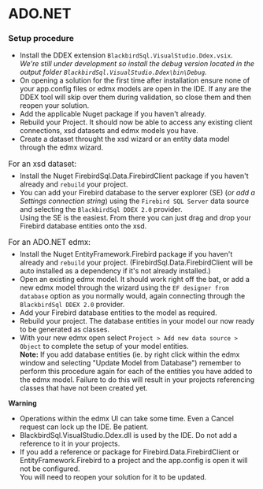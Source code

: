 # ADO.NET

### Setup procedure

* Install the DDEX extension `BlackbirdSql.VisualStudio.Ddex.vsix`. </br>*We're still under development so install the debug version located in the output folder `BlackbirdSql.VisualStudio.Ddex\bin\Debug`.*
* On opening a solution for the first time after installation ensure none of your app.config files or edmx models are open in the IDE. If any are the DDEX tool will skip over them during validation, so close them and then reopen your solution.
* Add the applicable Nuget package if you haven't already.
* Rebuild your Project. It should now be able to access any existing client connections, xsd datasets and edmx models you have.
* Create a dataset throught the xsd wizard or an entity data model through the edmx wizard.
<p style="font-size:1.1em;margin-bottom:-8px">For an xsd dataset:</p>

* Install the Nuget FirebirdSql.Data.FirebirdClient package if you haven't already and `rebuild` your project.
* You can add your Firebird database to the server explorer (SE) (*or add a Settings connection string*) using the `Firebird SQL Server` data source and selecting the `BlackbirdSql DDEX 2.0` provider.</br>Using the SE is the easiest. From there you can just drag and drop your Firebird database entities onto the xsd.

<p style="font-size:1.1em;margin-bottom:-8px">For an ADO.NET edmx:</p>

* Install the Nuget EntityFramework.Firebird package if you haven't already and `rebuild` your project. (FirebirdSql.Data.FirebirdClient will be auto installed as a dependency if it's not already installed.)
* Open an existing edmx model. It should work right off the bat, or add a new edmx model through the wizard using the `EF designer from database` option as you normally would, again connecting through the `BlackbirdSql DDEX 2.0` provider.
* Add your Firebird database entities to the model as required.
* Rebuild your project. The database entities in your model our now ready to be generated as classes.
* With your new edmx open select `Project > Add new data source > Object` to complete the setup of your model entities.</br>
__Note:__ If you add database entities (ie. by right click within the edmx window and selecting "Update Model from Database") remember to perform this procedure again for each of the entities you have added to the edmx model. Failure to do this will result in your projects referencing classes that have not been created yet. 

__Warning__
* Operations within the edmx UI can take some time. Even a Cancel request can lock up the IDE. Be patient.</br>
* BlackbirdSql.VisualStudio.Ddex.dll is used by the IDE. Do not add a reference to it in your projects.
* If you add a reference or package for Firebird.Data.FirebirdClient or EntityFramework.Firebird to a project and the app.config is open it will not be configured.</br>You will need to reopen your solution for it to be updated.

